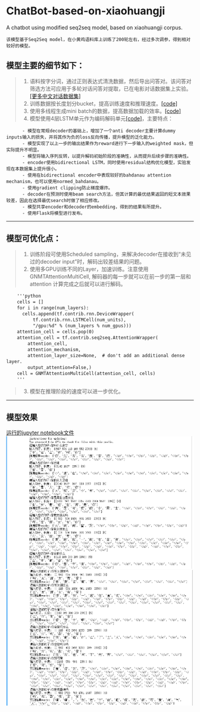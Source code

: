 # ChatBot-based-on-xiaohuangji
A chatbot using modified seq2seq model, based on xiaohuangji corpus.

    该模型基于Seq2Seq model，在小黄鸡语料库上训练了200轮左右，经过多次调参，得到相对较好的模型。

## 模型主要的细节如下：
>  1. 语料按字分词，通过正则表达式清洗数据，然后导出问答对。该问答对筛选方法可应用于多轮对话问答对提取，已在电影对话数据集上实验。[[更多中文对话数据集]](https://github.com/candlewill/Dialog_Corpus)
>  2. 训练数据按长度划分bucket，提高训练速度和推理速度。[[code]](data_utils.py)
>  3. 使用多线程生成mini batch的数据，提高数据加载的效率。[[code]](threadedgenerator.py)
>  4. 模型使用4层LSTM单元作为编码解码单元[[code]](seq_2_seq.py)，主要特点：
          
          - 模型在常规decoder的基础上，增加了一个anti decoder主要计算dummy inputs输入的损失，并将其作为负的loss反向传播，提升模型的泛化能力。
          - 模型实现了以上一步的输出结果作为reward进行下一步输入的weighted mask，但实际提升不明显。
          - 模型将输入序列反转，以提升解码初始阶段的准确性，从而提升后续步骤的准确性。
          - encoder使用bidirectional LSTM，同时使用residual结构优化模型，实验发现在本数据集上提升很小。
          - 使用在bidirectional encoder中表现较好的bahdanau attention mechanism，也可以使用normed_bahdanau。
          - 使用gradient clipping防止梯度爆炸。
          - decoder在预测时使用beam search方法，但其计算的最优结果返回的短文本效果较差，因此在选择最优search时做了相应修改。
          - 模型共享encoder和decoder的embedding，得到的结果有所提升。
          - 使用Flask将模型进行发布。
 
 ---
 
 ## 模型可优化点：
> 1. 训练阶段可使用Scheduled sampling，来解决decoder在接收到“未见过的decoder input”时，解码出较差结果的问题。
> 2. 使用多GPU训练不同的Layer，加速训练。注意使用GNMTAttentionMultiCell, 解码器的每一步就可以在前一步的第一层和 attention 计算完成之后就可以进行解码。
        
        '''python
        cells = []
        for i in range(num_layers):
          cells.append(tf.contrib.rnn.DeviceWrapper(
              tf.contrib.rnn.LSTMCell(num_units),
              "/gpu:%d" % (num_layers % num_gpus)))
        attention_cell = cells.pop(0)
        attention_cell = tf.contrib.seq2seq.AttentionWrapper(
            attention_cell,
            attention_mechanism,
            attention_layer_size=None,  # don't add an additional dense layer.
            output_attention=False,)
        cell = GNMTAttentionMultiCell(attention_cell, cells)
        '''
> 3. 模型在推理阶段的速度可以进一步优化。

---

## 模型效果
[运行的jupyter notebook文件](chatbot.ipynb)
![pic1](pic/test.png)
![pic2](pic/test2.png)

            
